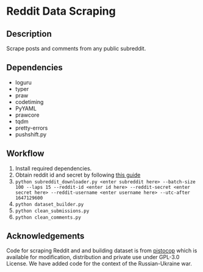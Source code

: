 # Reddit Data Scraping

## Description

Scrape posts and comments from any public subreddit.

## Dependencies

-   loguru
-   typer
-   praw
-   codetiming
-   PyYAML
-   prawcore
-   tqdm
-   pretty-errors
-   pushshift.py

## Workflow

1. Install required dependencies.
1. Obtain reddit id and secret by following [this guide](https://stackoverflow.com/questions/28955541/how-to-get-access-token-reddit-api/42304034#42304034)
1. `python subreddit_downloader.py <enter subreddit here> --batch-size 100 --laps 15 --reddit-id <enter id here> --reddit-secret <enter secret here> --reddit-username <enter username here> --utc-after 1647129600`
1. `python dataset_builder.py`
1. `python clean_submissions.py`
1. `python clean_comments.py`

## Acknowledgements

Code for scraping Reddit and and building dataset is from [pistocop](https://github.com/pistocop/subreddit-comments-dl)
which is available for modification, distribution and private use under GPL-3.0 License. We have added code for the context
of the Russian-Ukraine war.
